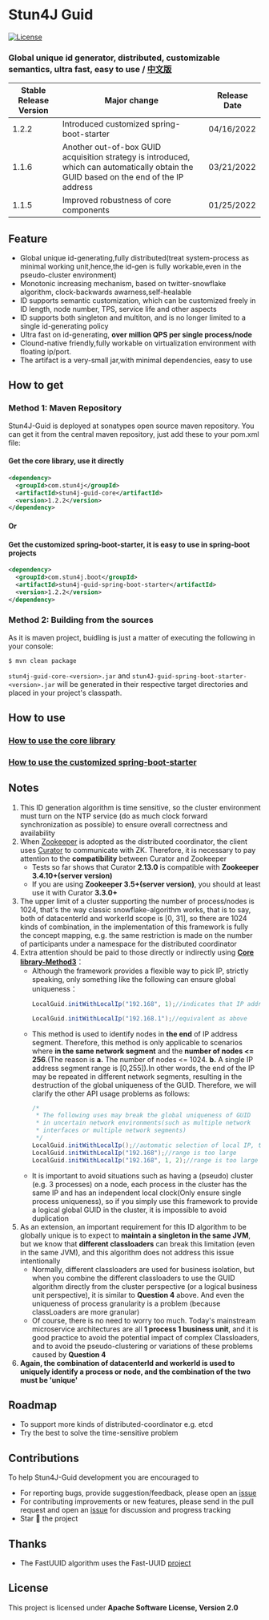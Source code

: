 # Stun4J Guid
[![License](https://img.shields.io/badge/License-Apache%202.0-blue.svg)](https://opensource.org/licenses/Apache-2.0)

### Global unique id generator, distributed, customizable semantics, ultra fast, easy to use / [中文版](README.md) 


| Stable Release Version | Major change | Release Date |
| ------------- | ------------- | ------------|
| 1.2.2 | Introduced customized spring-boot-starter | 04/16/2022 |
| 1.1.6 | Another out-of-box GUID acquisition strategy is introduced, which can automatically obtain the GUID based on the end of the IP address | 03/21/2022 |
| 1.1.5 | Improved robustness of core components | 01/25/2022 |

## Feature
* Global unique id-generating,fully distributed(treat system-process as minimal working unit,hence,the id-gen is fully workable,even in the pseudo-cluster environment)
* Monotonic increasing mechanism, based on twitter-snowflake algorithm, clock-backwards awarness,self-healable
* ID supports semantic customization, which can be customized freely in ID length, node number, TPS, service life and other aspects
* ID supports both singleton and multiton, and is no longer limited to a single id-generating policy
* Ultra fast on id-generating, **over million QPS per single process/node**
* Clound-native friendly,fully workable on virtualization environment with floating ip/port.
* The artifact is a very-small jar,with minimal dependencies, easy to use

## How to get
### Method 1: Maven Repository
Stun4J-Guid is deployed at sonatypes open source maven repository. You can get it from the central maven repository, just add these to your pom.xml file:
#### Get the **core library**, use it directly
```xml
<dependency>
  <groupId>com.stun4j</groupId>
  <artifactId>stun4j-guid-core</artifactId>
  <version>1.2.2</version>
</dependency>
```
#### Or
#### Get the customized **spring-boot-starter**, it is easy to use in spring-boot projects
```xml
<dependency>
  <groupId>com.stun4j.boot</groupId>
  <artifactId>stun4j-guid-spring-boot-starter</artifactId>
  <version>1.2.2</version>
</dependency>
```
### Method 2: Building from the sources
As it is maven project, buidling is just a matter of executing the following in your console:
```shell
$ mvn clean package
```
`stun4j-guid-core-<version>.jar` and `stun4J-guid-spring-boot-starter-<version>.jar` will be generated in their respective target directories and placed in your project's classpath.

## How to use
### [How to use the **core library**](stun4j-guid-core/README_en_US.md)
### [How to use the customized **spring-boot-starter**](stun4j-guid-spring-boot-starter/README_en_US.md)

## Notes
1. This ID generation algorithm is time sensitive, so the cluster environment must turn on the NTP service (do as much clock forward synchronization as possible) to ensure overall correctness and availability
2. When [Zookeeper](http://zookeeper.apache.org/) is adopted as the distributed coordinator, the client uses [Curator](http://curator.apache.org/) to communicate with ZK. Therefore, it is necessary to pay attention to the **compatibility** between Curator and Zookeeper
	* Tests so far shows that Curator **2.13.0** is compatible with **Zookeeper 3.4.10+(server version)**
	* If you are using **Zookeeper 3.5+(server version)**, you should at least use it with Curator **3.3.0+**
3. The upper limit of a cluster supporting the number of process/nodes is 1024, that's the way classic snowflake-algorithm works, that is to say, both of datacenterId and workerId scope is [0, 31], so there are 1024 kinds of combination, in the implementation of this framework is fully the concept mapping, e.g. the same restriction is made on the number of participants under a namespace for the distributed coordinator
4. Extra attention should be paid to those directly or indirectly using [**Core library-Method3**](stun4j-guid-core/README_en_US.md)：
    * Although the framework provides a flexible way to pick IP, strictly speaking, only something like the following can ensure global uniqueness：
      ```java
      LocalGuid.initWithLocalIp("192.168", 1);//indicates that IP addresses matching the network segment '192.168.1' are selected from the host
      
      LocalGuid.initWithLocalIp("192.168.1");//equivalent as above
      ```
    * This method is used to identify nodes in **the end** of IP address segment. Therefore, this method is only applicable to scenarios where **in the same network segment** and the **number of nodes <= 256**.(The reason is **a.** The number of nodes <= 1024. **b.** A single IP address segment range is [0,255]).In other words, the end of the IP may be repeated in different network segments, resulting in the destruction of the global uniqueness of the GUID. Therefore, we will clarify the other API usage problems as follows:
      ```java
      /*
       * The following uses may break the global uniqueness of GUID
       * in uncertain network environments(such as multiple network
       * interfaces or multiple network segments)
       */
      LocalGuid.initWithLocalIp();//automatic selection of local IP, too arbitrary(for development, testing only)
      LocalGuid.initWithLocalIp("192.168");//range is too large
      LocalGuid.initWithLocalIp("192.168", 1, 2);//range is too large
      ```
    * It is important to avoid situations such as having a (pseudo) cluster (e.g. 3 processes) on a node, each process in the cluster has the same IP and has an independent local clock(Only ensure single process uniqueness), so if you simply use this framework to provide a logical global GUID in the cluster, it is impossible to avoid duplication
5. As an extension, an important requirement for this ID algorithm to be globally unique is to expect to **maintain a singleton in the same JVM**, but we know that **different classloaders** can break this limitation (even in the same JVM), and this algorithm does not address this issue intentionally
    * Normally, different classloaders are used for business isolation, but when you combine the different classloaders to use the GUID algorithm directly from the cluster perspective (or a logical business unit perspective), it is similar to **Question 4** above. And even the uniqueness of process granularity is a problem (because classLoaders are more granular)
    * Of course, there is no need to worry too much. Today's mainstream microservice architectures are all **1 process 1 business unit**, and it is good practice to avoid the potential impact of complex Classloaders, and to avoid the pseudo-clustering or variations of these problems caused by **Question 4**
6. **Again, the combination of datacenterId and workerId is used to uniquely identify a process or node, and the combination of the two must be 'unique'**

## Roadmap
* To support more kinds of distributed-coordinator e.g. etcd
* Try the best to solve the time-sensitive problem

## Contributions
To help Stun4J-Guid development you are encouraged to

* For reporting bugs, provide suggestion/feedback, please open an [issue](../../issues/new)
* For contributing improvements or new features, please send in the pull request and open an [issue](../../issues/new) for discussion and progress tracking
* Star :star2: the project

## Thanks
*  The FastUUID algorithm uses the Fast-UUID [project](https://github.com/codahale/fast-uuid)

## License

This project is licensed under **Apache Software License, Version 2.0**

